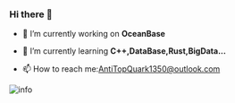 ### Hi there 👋

<!--
**AntiTopQuark/AntiTopQuark** is a ✨ _special_ ✨ repository because its `README.md` (this file) appears on your GitHub profile.

Here are some ideas to get you started:

-->

- 🔭 I’m currently working on **OceanBase**

- 🌱 I’m currently learning **C++,DataBase,Rust,BigData...**
- 📫 How to reach me:AntiTopQuark1350@outlook.com

![info](https://github-readme-stats.vercel.app/api?username=AntiTopQuark&show_icons=true&count_private=true&hide=prs&theme=default_repocard)





